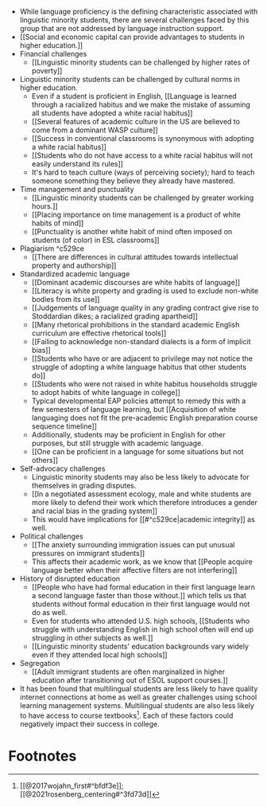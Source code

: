 - While language proficiency is the defining characteristic associated with linguistic minority students, there are several challenges faced by this group that are not addressed by language instruction support.
- [[Social and economic capital can provide advantages to students in higher education.]]
- Financial challenges
	- [[Linguistic minority students can be challenged by higher rates of poverty]] 
- Linguistic minority students can be challenged by cultural norms in higher education. 
	- Even if a student is proficient in English, [[Language is learned through a racialized habitus and we make the mistake of assuming all students have adopted a white racial habitus]]
	- [[Several features of academic culture in the US are believed to come from a dominant WASP culture]] 
	- [[Success in conventional classrooms is synonymous with adopting a white racial habitus]]
	- [[Students who do not have access to a white racial habitus will not easily understand its rules]]
	- It's hard to teach culture (ways of perceiving society); hard to teach someone something they believe they already have mastered.
- Time management and punctuality
	- [[Linguistic minority students can be challenged by greater working hours.]] 
	- [[Placing importance on time management is a product of white habits of mind]] 
	- [[Punctuality is another white habit of mind often imposed on students (of color) in ESL classrooms]] 
- Plagiarism ^c529ce
	- [[There are differences in cultural attitudes towards intellectual property and authorship]]
- Standardized academic language
	- [[Dominant academic discourses are white habits of language]] 
	- [[Literacy is white property and grading is used to exclude non-white bodies from its use]]
	- [[Judgements of language quality in any grading contract give rise to Stoddardian dikes; a racialized grading apartheid]]
	- [[Many rhetorical prohibitions in the standard academic English curriculum are effective rhetorical tools]] 
	- [[Failing to acknowledge non-standard dialects is a form of implicit bias]] 
	- [[Students who have or are adjacent to privilege may not notice the struggle of adopting a white language habitus that other students do]] 
	- [[Students who were not raised in white habitus households struggle to adopt habits of white language in college]] 
	- Typical developmental EAP policies attempt to remedy this with a few semesters of language learning, but [[Acquisition of white languaging does not fit the pre-academic English preparation course sequence timeline]]
	- Additionally, students may be proficient in English for other purposes, but still struggle with academic language. 
	- [[One can be proficient in a language for some situations but not others]]
- Self-advocacy challenges
	- Linguistic minority students may also be less likely to advocate for themselves in grading disputes.
	- [[In a negotiated assessment ecology, male and white students are more likely to defend their work which therefore introduces a gender and racial bias in the grading system]]
	- This would have implications for [[#^c529ce|academic integrity]] as well.
- Political challenges
	- [[The anxiety surrounding immigration issues can put unusual pressures on immigrant students]] 
	- This affects their academic work, as we know that [[People acquire language better when their affective filters are not interfering]]
- History of disrupted education
	- [[People who have had formal education in their first language learn a second language faster than those without.]] which tells us that students without formal education in their first language would not do as well.
	- Even for students who attended U.S. high schools, [[Students who struggle with understanding English in high school often will end up struggling in other subjects as well.]] 
	- [[Linguistic minority students' education backgrounds vary widely even if they attended local high schools]] 
- Segregation
	- [[Adult immigrant students are often marginalized in higher education after transitioning out of ESOL support courses.]]
- It has been found that multilingual students are less likely to have quality internet connections at home as well as greater challenges using school learning management systems. Multilingual students are also less likely to have access to course textbooks[^1]. Each of these factors could negatively impact their success in college.
# Footnotes

[^1]: [[@2017wojahn_first#^bfdf3e]]; [[@2021rosenberg_centering#^3fd73d]]